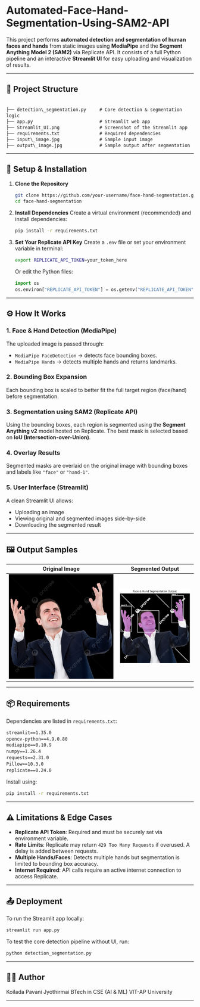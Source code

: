 # Automated-Face-Hand-Segmentation-Using-SAM2-API

This project performs **automated detection and segmentation of human faces and hands** from static images using **MediaPipe** and the **Segment Anything Model 2 (SAM2)** via Replicate API. It consists of a full Python pipeline and an interactive **Streamlit UI** for easy uploading and visualization of results.

---

## 📁 Project Structure

```

├── detection\_segmentation.py     # Core detection & segmentation logic
├── app.py                         # Streamlit web app
├── Streamlit_UI.png               # Screenshot of the Streamlit app
├── requirements.txt               # Required dependencies
├── input\_image.jpg               # Sample input image
├── output\_image.jpg              # Sample output after segmentation

````


---


## 🚀 Setup & Installation

1. **Clone the Repository**
   ```bash
   git clone https://github.com/your-username/face-hand-segmentation.git
   cd face-hand-segmentation
    ````

2. **Install Dependencies**
   Create a virtual environment (recommended) and install dependencies:

   ```bash
   pip install -r requirements.txt
   ```

3. **Set Your Replicate API Key**
   Create a `.env` file or set your environment variable in terminal:

   ```bash
   export REPLICATE_API_TOKEN=your_token_here
   ```

   Or edit the Python files:

   ```python
   import os
   os.environ["REPLICATE_API_TOKEN"] = os.getenv("REPLICATE_API_TOKEN")
   ```

---

## ⚙️ How It Works

### 1. **Face & Hand Detection (MediaPipe)**

The uploaded image is passed through:

* `MediaPipe FaceDetection` → detects face bounding boxes.
* `MediaPipe Hands` → detects multiple hands and returns landmarks.

### 2. **Bounding Box Expansion**

Each bounding box is scaled to better fit the full target region (face/hand) before segmentation.

### 3. **Segmentation using SAM2 (Replicate API)**

Using the bounding boxes, each region is segmented using the **Segment Anything v2** model hosted on Replicate. The best mask is selected based on **IoU (Intersection-over-Union)**.

### 4. **Overlay Results**

Segmented masks are overlaid on the original image with bounding boxes and labels like `"face"` or `"hand-1"`.

### 5. **User Interface (Streamlit)**

A clean Streamlit UI allows:

* Uploading an image
* Viewing original and segmented images side-by-side
* Downloading the segmented result

---

## 🖼 Output Samples

| Original Image              | Segmented Output              |
| --------------------------- | ----------------------------- |
| ![Input](./input_image.jpg) | ![Output](./output_image.png) |

---

## 📦 Requirements

Dependencies are listed in `requirements.txt`:

```txt
streamlit==1.35.0
opencv-python==4.9.0.80
mediapipe==0.10.9
numpy==1.26.4
requests==2.31.0
Pillow==10.3.0
replicate==0.24.0
```

Install using:

```bash
pip install -r requirements.txt
```

---

## ⚠️ Limitations & Edge Cases

* **Replicate API Token**: Required and must be securely set via environment variable.
* **Rate Limits**: Replicate may return `429 Too Many Requests` if overused. A delay is added between requests.
* **Multiple Hands/Faces**: Detects multiple hands but segmentation is limited to bounding box accuracy.
* **Internet Required**: API calls require an active internet connection to access Replicate.

---

## 📤 Deployment

To run the Streamlit app locally:

```bash
streamlit run app.py
```

To test the core detection pipeline without UI, run:

```bash
python detection_segmentation.py
```

---

## 👩‍💻 Author

Koilada Pavani Jyothirmai
BTech in CSE (AI & ML)
VIT-AP University

---






